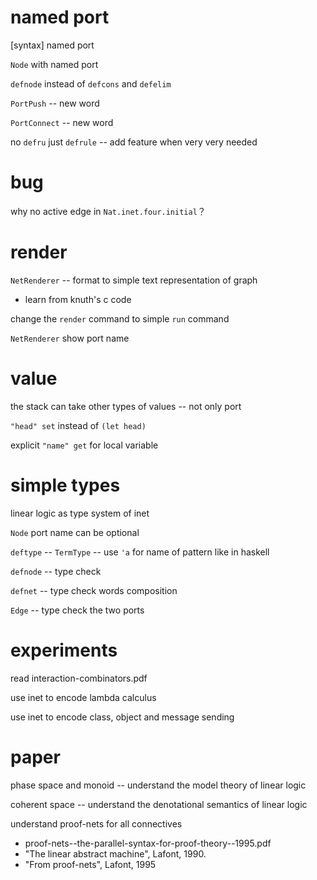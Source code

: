 # named port

[syntax] named port

`Node` with named port

`defnode` instead of `defcons` and `defelim`

`PortPush` -- new word

`PortConnect` -- new word

no `defru` just `defrule` -- add feature when very very needed

# bug

why no active edge in `Nat.inet.four.initial`？

# render

`NetRenderer` -- format to simple text representation of graph

- learn from knuth's c code

change the `render` command to simple `run` command

`NetRenderer` show port name

# value

the stack can take other types of values -- not only port

`"head" set` instead of `(let head)`

explicit `"name" get` for local variable

# simple types

linear logic as type system of inet

`Node` port name can be optional

`deftype` -- `TermType` -- use `'a` for name of pattern like in haskell

`defnode` -- type check

`defnet` -- type check words composition

`Edge` -- type check the two ports

# experiments

read interaction-combinators.pdf

use inet to encode lambda calculus

use inet to encode class, object and message sending

# paper

phase space and monoid -- understand the model theory of linear logic

coherent space -- understand the denotational semantics of linear logic

understand proof-nets for all connectives

- proof-nets--the-parallel-syntax-for-proof-theory--1995.pdf
- "The linear abstract machine", Lafont, 1990.
- "From proof-nets", Lafont, 1995
